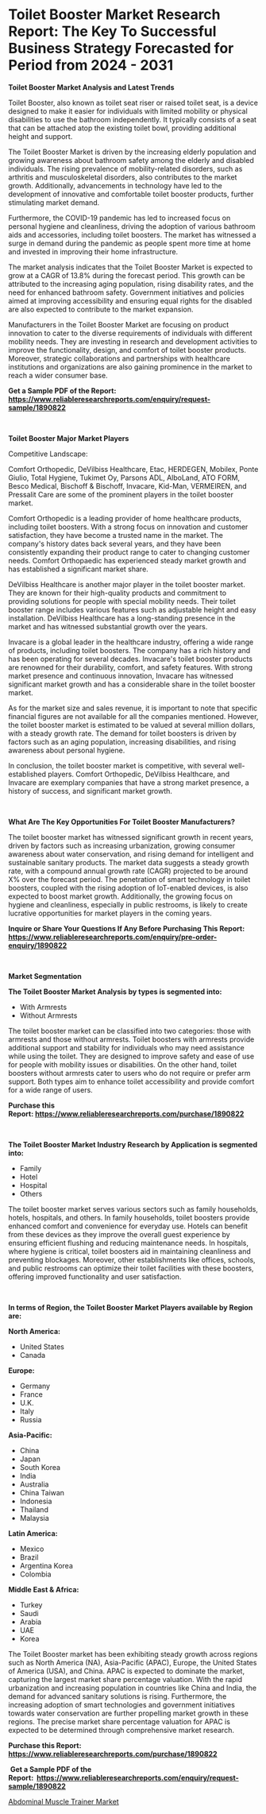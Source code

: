<p><h1>Toilet Booster Market Research Report: The Key To Successful Business Strategy Forecasted for Period from 2024 - 2031</h1></p><p><strong>Toilet Booster Market Analysis and Latest Trends</strong></p>
<p><p>Toilet Booster, also known as toilet seat riser or raised toilet seat, is a device designed to make it easier for individuals with limited mobility or physical disabilities to use the bathroom independently. It typically consists of a seat that can be attached atop the existing toilet bowl, providing additional height and support.</p><p>The Toilet Booster Market is driven by the increasing elderly population and growing awareness about bathroom safety among the elderly and disabled individuals. The rising prevalence of mobility-related disorders, such as arthritis and musculoskeletal disorders, also contributes to the market growth. Additionally, advancements in technology have led to the development of innovative and comfortable toilet booster products, further stimulating market demand.</p><p>Furthermore, the COVID-19 pandemic has led to increased focus on personal hygiene and cleanliness, driving the adoption of various bathroom aids and accessories, including toilet boosters. The market has witnessed a surge in demand during the pandemic as people spent more time at home and invested in improving their home infrastructure.</p><p>The market analysis indicates that the Toilet Booster Market is expected to grow at a CAGR of 13.8% during the forecast period. This growth can be attributed to the increasing aging population, rising disability rates, and the need for enhanced bathroom safety. Government initiatives and policies aimed at improving accessibility and ensuring equal rights for the disabled are also expected to contribute to the market expansion.</p><p>Manufacturers in the Toilet Booster Market are focusing on product innovation to cater to the diverse requirements of individuals with different mobility needs. They are investing in research and development activities to improve the functionality, design, and comfort of toilet booster products. Moreover, strategic collaborations and partnerships with healthcare institutions and organizations are also gaining prominence in the market to reach a wider consumer base.</p></p>
<p><strong>Get a Sample PDF of the Report:&nbsp; <a href="https://www.reliableresearchreports.com/enquiry/request-sample/1890822">https://www.reliableresearchreports.com/enquiry/request-sample/1890822</a></strong></p>
<p>&nbsp;</p>
<p><strong>Toilet Booster Major Market Players</strong></p>
<p><p>Competitive Landscape:</p><p>Comfort Orthopedic, DeVilbiss Healthcare, Etac, HERDEGEN, Mobilex, Ponte Giulio, Total Hygiene, Tukimet Oy, Parsons ADL, AlboLand, ATO FORM, Besco Medical, Bischoff & Bischoff, Invacare, Kid-Man, VERMEIREN, and Pressalit Care are some of the prominent players in the toilet booster market.</p><p>Comfort Orthopedic is a leading provider of home healthcare products, including toilet boosters. With a strong focus on innovation and customer satisfaction, they have become a trusted name in the market. The company's history dates back several years, and they have been consistently expanding their product range to cater to changing customer needs. Comfort Orthopaedic has experienced steady market growth and has established a significant market share.</p><p>DeVilbiss Healthcare is another major player in the toilet booster market. They are known for their high-quality products and commitment to providing solutions for people with special mobility needs. Their toilet booster range includes various features such as adjustable height and easy installation. DeVilbiss Healthcare has a long-standing presence in the market and has witnessed substantial growth over the years.</p><p>Invacare is a global leader in the healthcare industry, offering a wide range of products, including toilet boosters. The company has a rich history and has been operating for several decades. Invacare's toilet booster products are renowned for their durability, comfort, and safety features. With strong market presence and continuous innovation, Invacare has witnessed significant market growth and has a considerable share in the toilet booster market.</p><p>As for the market size and sales revenue, it is important to note that specific financial figures are not available for all the companies mentioned. However, the toilet booster market is estimated to be valued at several million dollars, with a steady growth rate. The demand for toilet boosters is driven by factors such as an aging population, increasing disabilities, and rising awareness about personal hygiene.</p><p>In conclusion, the toilet booster market is competitive, with several well-established players. Comfort Orthopedic, DeVilbiss Healthcare, and Invacare are exemplary companies that have a strong market presence, a history of success, and significant market growth.</p></p>
<p>&nbsp;</p>
<p><strong>What Are The Key Opportunities For Toilet Booster Manufacturers?</strong></p>
<p><p>The toilet booster market has witnessed significant growth in recent years, driven by factors such as increasing urbanization, growing consumer awareness about water conservation, and rising demand for intelligent and sustainable sanitary products. The market data suggests a steady growth rate, with a compound annual growth rate (CAGR) projected to be around X% over the forecast period. The penetration of smart technology in toilet boosters, coupled with the rising adoption of IoT-enabled devices, is also expected to boost market growth. Additionally, the growing focus on hygiene and cleanliness, especially in public restrooms, is likely to create lucrative opportunities for market players in the coming years.</p></p>
<p><strong>Inquire or Share Your Questions If Any Before Purchasing This Report: <a href="https://www.reliableresearchreports.com/enquiry/pre-order-enquiry/1890822">https://www.reliableresearchreports.com/enquiry/pre-order-enquiry/1890822</a></strong></p>
<p>&nbsp;</p>
<p><strong>Market Segmentation</strong></p>
<p><strong>The Toilet Booster Market Analysis by types is segmented into:</strong></p>
<p><ul><li>With Armrests</li><li>Without Armrests</li></ul></p>
<p><p>The toilet booster market can be classified into two categories: those with armrests and those without armrests. Toilet boosters with armrests provide additional support and stability for individuals who may need assistance while using the toilet. They are designed to improve safety and ease of use for people with mobility issues or disabilities. On the other hand, toilet boosters without armrests cater to users who do not require or prefer arm support. Both types aim to enhance toilet accessibility and provide comfort for a wide range of users.</p></p>
<p><strong>Purchase this Report:&nbsp;<a href="https://www.reliableresearchreports.com/purchase/1890822">https://www.reliableresearchreports.com/purchase/1890822</a></strong></p>
<p>&nbsp;</p>
<p><strong>The Toilet Booster Market Industry Research by Application is segmented into:</strong></p>
<p><ul><li>Family</li><li>Hotel</li><li>Hospital</li><li>Others</li></ul></p>
<p><p>The toilet booster market serves various sectors such as family households, hotels, hospitals, and others. In family households, toilet boosters provide enhanced comfort and convenience for everyday use. Hotels can benefit from these devices as they improve the overall guest experience by ensuring efficient flushing and reducing maintenance needs. In hospitals, where hygiene is critical, toilet boosters aid in maintaining cleanliness and preventing blockages. Moreover, other establishments like offices, schools, and public restrooms can optimize their toilet facilities with these boosters, offering improved functionality and user satisfaction.</p></p>
<p>&nbsp;</p>
<p><strong>In terms of Region, the Toilet Booster Market Players available by Region are:</strong></p>
<p>
    <p> <strong> North America: </strong>
        <ul>
            <li>United States</li>
            <li>Canada</li>
        </ul>
        </p> 
    <p> <strong> Europe: </strong>
        <ul>
            <li>Germany</li>
            <li>France</li>
            <li>U.K.</li>
            <li>Italy</li>
            <li>Russia</li>
        </ul>
        </p> 
    <p> <strong> Asia-Pacific: </strong>
        <ul>
            <li>China</li>
            <li>Japan</li>
            <li>South Korea</li>
            <li>India</li>
            <li>Australia</li>
            <li>China Taiwan</li>
            <li>Indonesia</li>
            <li>Thailand</li>
            <li>Malaysia</li>
        </ul>
        </p> 
    <p> <strong> Latin America: </strong>
        <ul>
            <li>Mexico</li>
            <li>Brazil</li>
            <li>Argentina Korea</li>
            <li>Colombia</li>
        </ul>
        </p> 
    <p> <strong> Middle East & Africa: </strong>
        <ul>
            <li>Turkey</li>
            <li>Saudi</li>
            <li>Arabia</li>
            <li>UAE</li>
            <li>Korea</li>
        </ul>
    </p>
    </p>
<p><p>The Toilet Booster market has been exhibiting steady growth across regions such as North America (NA), Asia-Pacific (APAC), Europe, the United States of America (USA), and China. APAC is expected to dominate the market, capturing the largest market share percentage valuation. With the rapid urbanization and increasing population in countries like China and India, the demand for advanced sanitary solutions is rising. Furthermore, the increasing adoption of smart technologies and government initiatives towards water conservation are further propelling market growth in these regions. The precise market share percentage valuation for APAC is expected to be determined through comprehensive market research.</p></p>
<p><strong>Purchase this Report: <a href="https://www.reliableresearchreports.com/purchase/1890822">https://www.reliableresearchreports.com/purchase/1890822</a></strong></p>
<p>&nbsp;<strong>Get a Sample PDF of the Report:&nbsp;&nbsp;<a href="https://www.reliableresearchreports.com/enquiry/request-sample/1890822">https://www.reliableresearchreports.com/enquiry/request-sample/1890822</a></strong></p>
<p><strong></strong></p>
<p><p><a href="https://github.com/johnbach50/Market-Research-Report-List-1/blob/main/abdominal-muscle-trainer-market.md">Abdominal Muscle Trainer Market</a></p></p>